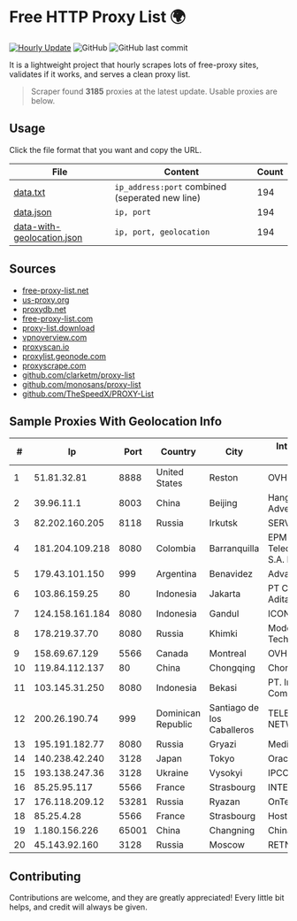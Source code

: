 
# Free HTTP Proxy List 🌍

[![Hourly Update](https://github.com/mertguvencli/http-proxy-list/actions/workflows/main.yml/badge.svg?branch=main)](https://github.com/mertguvencli/http-proxy-list/actions/workflows/main.yml)
![GitHub](https://img.shields.io/github/license/mertguvencli/http-proxy-list)
![GitHub last commit](https://img.shields.io/github/last-commit/mertguvencli/http-proxy-list)

It is a lightweight project that hourly scrapes lots of free-proxy sites, validates if it works, and serves a clean proxy list.


> Scraper found **3185** proxies at the latest update. Usable proxies are below.

## Usage

Click the file format that you want and copy the URL.


|File|Content|Count|
|----|-------|-----|
|[data.txt](https://raw.githubusercontent.com/mertguvencli/http-proxy-list/main/proxy-list/data.txt)|`ip_address:port` combined (seperated new line)|194|
|[data.json](https://raw.githubusercontent.com/mertguvencli/http-proxy-list/main/proxy-list/data.json)|`ip, port`|194|
|[data-with-geolocation.json](https://raw.githubusercontent.com/mertguvencli/http-proxy-list/main/proxy-list/data-with-geolocation.json)|`ip, port, geolocation`|194|

## Sources

* [free-proxy-list.net](https://free-proxy-list.net)
* [us-proxy.org](https://www.us-proxy.org)
* [proxydb.net](http://proxydb.net)
* [free-proxy-list.com](https://free-proxy-list.com/?page=&port=&type%5B%5D=http&type%5B%5D=https&up_time=0&search=Search)
* [proxy-list.download](https://www.proxy-list.download/HTTP)
* [vpnoverview.com](https://vpnoverview.com/privacy/anonymous-browsing/free-proxy-servers)
* [proxyscan.io](https://www.proxyscan.io)
* [proxylist.geonode.com](https://proxylist.geonode.com/api/proxy-list?limit=300&page=1&sort_by=lastChecked&sort_type=desc&protocols=http,https)
* [proxyscrape.com](https://api.proxyscrape.com/v2/?request=displayproxies&protocol=http&timeout=10000&country=all&ssl=all&anonymity=all)
* [github.com/clarketm/proxy-list](https://raw.githubusercontent.com/clarketm/proxy-list/master/proxy-list-raw.txt)
* [github.com/monosans/proxy-list](https://raw.githubusercontent.com/monosans/proxy-list/main/proxies/http.txt)
* [github.com/TheSpeedX/PROXY-List](https://raw.githubusercontent.com/TheSpeedX/PROXY-List/master/http.txt)


## Sample Proxies With Geolocation Info

|#|Ip|Port|Country|City|Internet Service Provider|
|-|--|----|-------|----|-------------------------|
|1|51.81.32.81|8888|United States|Reston|OVH SAS|
|2|39.96.11.1|8003|China|Beijing|Hangzhou Alibaba Advertising Co|
|3|82.202.160.205|8118|Russia|Irkutsk|SERVER|
|4|181.204.109.218|8080|Colombia|Barranquilla|EPM Telecomunicaciones S.A. E.S.P.|
|5|179.43.101.150|999|Argentina|Benavidez|Advantun SRL|
|6|103.86.159.25|80|Indonesia|Jakarta|PT Cyberindo Aditama|
|7|124.158.161.184|8080|Indonesia|Gandul|ICON+|
|8|178.219.37.70|8080|Russia|Khimki|Modern Technologies Ltd.|
|9|158.69.67.129|5566|Canada|Montreal|OVH SAS|
|10|119.84.112.137|80|China|Chongqing|Chongqing Telecom|
|11|103.145.31.250|8080|Indonesia|Bekasi|PT. Indonesia Comnets Plus|
|12|200.26.190.74|999|Dominican Republic|Santiago de los Caballeros|TELERY NETWORKS, S.R.L|
|13|195.191.182.77|8080|Russia|Gryazi|MediaNet Ltd.|
|14|140.238.42.240|3128|Japan|Tokyo|Oracle Corporation|
|15|193.138.247.36|3128|Ukraine|Vysokyi|IPCOM|
|16|85.25.95.117|5566|France|Strasbourg|INTERGENIA|
|17|176.118.209.12|53281|Russia|Ryazan|OnTelecom LLC|
|18|85.25.4.28|5566|France|Strasbourg|Host Europe GmbH|
|19|1.180.156.226|65001|China|Changning|Chinanet|
|20|45.143.92.160|3128|Russia|Moscow|RETN Limited|



## Contributing

Contributions are welcome, and they are greatly appreciated! Every
little bit helps, and credit will always be given.

